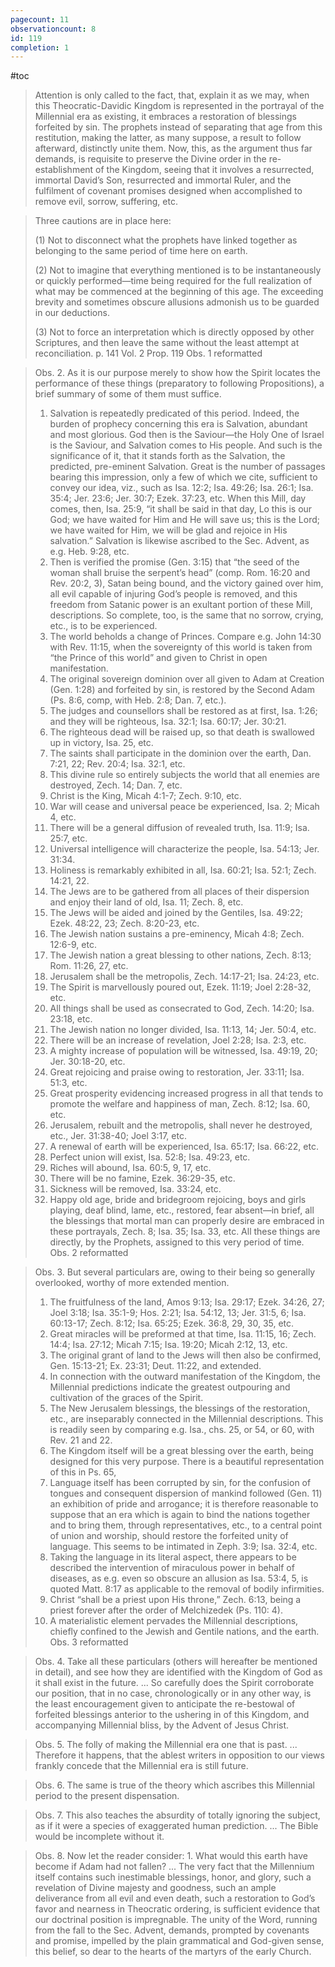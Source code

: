 ```yaml
---
pagecount: 11
observationcount: 8
id: 119
completion: 1
---
```

#toc
>Attention is only called to the fact, that, explain it as we may, when this Theocratic-Davidic Kingdom is represented in the portrayal of the Millennial era as existing, it embraces a restoration of blessings forfeited by sin. The prophets instead of separating that age from this restitution, making the latter, as many suppose, a result to follow afterward, distinctly unite them. Now, this, as the argument thus far demands, is requisite to preserve the Divine order in the re-establishment of the Kingdom, seeing that it involves a resurrected, immortal David’s Son, resurrected and immortal Ruler, and the fulfilment of covenant promises designed when accomplished to remove evil, sorrow, suffering, etc.


>Three cautions are in place here: 
>
>(1) Not to disconnect what the prophets have linked together as belonging to the same period of time here on earth. 
>
>(2) Not to imagine that everything mentioned is to be instantaneously or quickly performed—time being required for the full realization of what may be commenced at the beginning of this age. The exceeding brevity and sometimes obscure allusions admonish us to be guarded in our deductions. 
>
>(3) Not to force an interpretation which is directly opposed by other Scriptures, and then leave the same without the least attempt at reconciliation.
>p. 141 Vol. 2 Prop. 119 Obs. 1  reformatted

>Obs. 2. As it is our purpose merely to show how the Spirit locates the performance of these things (preparatory to following Propositions), a brief summary of some of them must suffice. 
>1. Salvation is repeatedly predicated of this period. Indeed, the burden of prophecy concerning this era is Salvation, abundant and most glorious. God then is the Saviour—the Holy One of Israel is the Saviour, and Salvation comes to His people. And such is the significance of it, that it stands forth as the Salvation, the predicted, pre-eminent Salvation. Great is the number of passages bearing this impression, only a few of which we cite, sufficient to convey our idea, viz., such as Isa. 12:2; Isa. 49:26; Isa. 26:1; Isa. 35:4; Jer. 23:6; Jer. 30:7; Ezek. 37:23, etc. When this Mill, day comes, then, Isa. 25:9, “it shall be said in that day, Lo this is our God; we have waited for Him and He will save us; this is the Lord; we have waited for Him, we will be glad and rejoice in His salvation.” Salvation is likewise ascribed to the Sec. Advent, as e.g. Heb. 9:28, etc. 
>2. Then is verified the promise (Gen. 3:15) that “the seed of the woman shall bruise the serpent’s head” (comp. Rom. 16:20 and Rev. 20:2, 3), Satan being bound, and the victory gained over him, all evil capable of injuring God’s people is removed, and this freedom from Satanic power is an exultant portion of these Mill, descriptions. So complete, too, is the same that no sorrow, crying, etc., is to be experienced. 
>3. The world beholds a change of Princes. Compare e.g. John 14:30 with Rev. 11:15, when the sovereignty of this world is taken from “the Prince of this world” and given to Christ in open manifestation. 
>4. The original sovereign dominion over all given to Adam at Creation (Gen. 1:28) and forfeited by sin, is restored by the Second Adam (Ps. 8:6, comp, with Heb. 2:8; Dan. 7, etc.). 
>5. The judges and counsellors shall be restored as at first, Isa. 1:26; and they will be righteous, Isa. 32:1; Isa. 60:17; Jer. 30:21. 
>6. The righteous dead will be raised up, so that death is swallowed up in victory, Isa. 25, etc. 
>7. The saints shall participate in the dominion over the earth, Dan. 7:21, 22; Rev. 20:4; Isa. 32:1, etc. 
>8. This divine rule so entirely subjects the world that all enemies are destroyed, Zech. 14; Dan. 7, etc. 
>9. Christ is the King, Micah 4:1-7; Zech. 9:10, etc. 
>10. War will cease and universal peace be experienced, Isa. 2; Micah 4, etc. 
>11. There will be a general diffusion of revealed truth, Isa. 11:9; Isa. 25:7, etc. 
>12. Universal intelligence will characterize the people, Isa. 54:13; Jer. 31:34. 
>13. Holiness is remarkably exhibited in all, Isa. 60:21; Isa. 52:1; Zech. 14:21, 22. 
>14. The Jews are to be gathered from all places of their dispersion and enjoy their land of old, Isa. 11; Zech. 8, etc. 
>15. The Jews will be aided and joined by the Gentiles, Isa. 49:22; Ezek. 48:22, 23; Zech. 8:20-23, etc. 
>16. The Jewish nation sustains a pre-eminency, Micah 4:8; Zech. 12:6-9, etc. 
>17. The Jewish nation a great blessing to other nations, Zech. 8:13; Rom. 11:26, 27, etc. 
>18. Jerusalem shall be the metropolis, Zech. 14:17-21; Isa. 24:23, etc. 
>19. The Spirit is marvellously poured out, Ezek. 11:19; Joel 2:28-32, etc. 
>20. All things shall be used as consecrated to God, Zech. 14:20; Isa. 23:18, etc. 
>21. The Jewish nation no longer divided, Isa. 11:13, 14; Jer. 50:4, etc. 
>22. There will be an increase of revelation, Joel 2:28; Isa. 2:3, etc. 
>23. A mighty increase of population will be witnessed, Isa. 49:19, 20; Jer. 30:18-20, etc. 
>24. Great rejoicing and praise owing to restoration, Jer. 33:11; Isa. 51:3, etc. 
>25. Great prosperity evidencing increased progress in all that tends to promote the welfare and happiness of man, Zech. 8:12; Isa. 60, etc. 
>26. Jerusalem, rebuilt and the metropolis, shall never he destroyed, etc., Jer. 31:38-40; Joel 3:17, etc. 
>27. A renewal of earth will be experienced, Isa. 65:17; Isa. 66:22, etc. 
>28. Perfect union will exist, Isa. 52:8; Isa. 49:23, etc. 
>29. Riches will abound, Isa. 60:5, 9, 17, etc. 
>30. There will be no famine, Ezek. 36:29-35, etc. 
>31. Sickness will be removed, Isa. 33:24, etc. 
>32. Happy old age, bride and bridegroom rejoicing, boys and girls playing, deaf blind, lame, etc., restored, fear absent—in brief, all the blessings that mortal man can properly desire are embraced in these portrayals, Zech. 8; Isa. 35; Isa. 33, etc. 
>All these things are directly, by the Prophets, assigned to this very period of time.
>Obs. 2 reformatted

>Obs. 3. But several particulars are, owing to their being so generally overlooked, worthy of more extended mention.
>1. The fruitfulness of the land, Amos 9:13; Isa. 29:17; Ezek. 34:26, 27; Joel 3:18; Isa. 35:1-9; Hos. 2:21; Isa. 54:12, 13; Jer. 31:5, 6; Isa. 60:13-17; Zech. 8:12; Isa. 65:25; Ezek. 36:8, 29, 30, 35, etc. 
>2. Great miracles will be preformed at that time, Isa. 11:15, 16; Zech. 14:4; Isa. 27:12; Micah 7:15; Isa. 19:20; Micah 2:12, 13, etc. 
>3. The original grant of land to the Jews will then also be confirmed, Gen. 15:13-21; Ex. 23:31; Deut. 11:22, and extended. 
>4. In connection with the outward manifestation of the Kingdom, the Millennial predictions indicate the greatest outpouring and cultivation of the graces of the Spirit. 
>5. The New Jerusalem blessings, the blessings of the restoration, etc., are inseparably connected in the Millennial descriptions. This is readily seen by comparing e.g. Isa., chs. 25, or 54, or 60, with Rev. 21 and 22. 
>6. The Kingdom itself will be a great blessing over the earth, being designed for this very purpose. There is a beautiful representation of this in Ps. 65, 
>7. Language itself has been corrupted by sin, for the confusion of tongues and consequent dispersion of mankind followed (Gen. 11) an exhibition of pride and arrogance; it is therefore reasonable to suppose that an era which is again to bind the nations together and to bring them, through representatives, etc., to a central point of union and worship, should restore the forfeited unity of language. This seems to be intimated in Zeph. 3:9; Isa. 32:4, etc. 
>8. Taking the language in its literal aspect, there appears to be described the intervention of miraculous power in behalf of diseases, as e.g. even so obscure an allusion as Isa. 53:4, 5, is quoted Matt. 8:17 as applicable to the removal of bodily infirmities. 
>9. Christ “shall be a priest upon His throne,” Zech. 6:13, being a priest forever after the order of Melchizedek (Ps. 110: 4). 
>10. A materialistic element pervades the Millennial descriptions, chiefly confined to the Jewish and Gentile nations, and the earth.
>Obs. 3 reformatted

>Obs. 4. Take all these particulars (others will hereafter be mentioned in detail), and see how they are identified with the Kingdom of God as it shall exist in the future.
>...
>So carefully does the Spirit corroborate our position, that in no case, chronologically or in any other way, is the least encouragement given to anticipate the re-bestowal of forfeited blessings anterior to the ushering in of this Kingdom, and accompanying Millennial bliss, by the Advent of Jesus Christ.

>Obs. 5. The folly of making the Millennial era one that is past.
>...
>Therefore it happens, that the ablest writers in opposition to our views frankly concede that the Millennial era is still future.

>Obs. 6. The same is true of the theory which ascribes this Millennial period to the present dispensation.

>Obs. 7. This also teaches the absurdity of totally ignoring the subject, as if it were a species of exaggerated human prediction.
>...
>The Bible would be incomplete without it.

>Obs. 8. Now let the reader consider: 1. What would this earth have become if Adam had not fallen?
>...
>The very fact that the Millennium itself contains such inestimable blessings, honor, and glory, such a revelation of Divine majesty and goodness, such an ample deliverance from all evil and even death, such a restoration to God’s favor and nearness in Theocratic ordering, is sufficient evidence that our doctrinal position is impregnable. The unity of the Word, running from the fall to the Sec. Advent, demands, prompted by covenants and promise, impelled by the plain grammatical and God-given sense, this belief, so dear to the hearts of the martyrs of the early Church.



